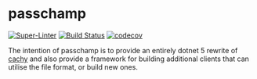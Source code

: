 # passchamp

[![Super-Linter](https://github.com/devoctomy/passchamp/actions/workflows/superlinter.yml/badge.svg)](https://github.com/devoctomy/passchamp/actions/workflows/superlinter.yml)
[![Build Status](https://travis-ci.com/devoctomy/passchamp.svg?branch=main)](https://travis-ci.com/devoctomy/passchamp)
[![codecov](https://codecov.io/gh/devoctomy/passchamp/branch/main/graph/badge.svg?token=JU70OAK6OX)](https://codecov.io/gh/devoctomy/passchamp)

The intention of passchamp is to provide an entirely dotnet 5 rewrite of [cachy](https://github.com/devoctomy/cachy) and also provide a framework for building additional clients that can utilise the file format, or build new ones.
